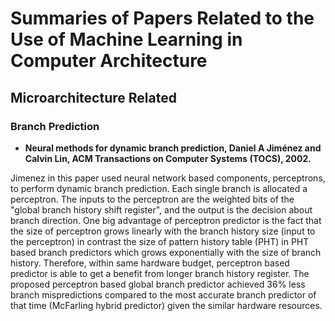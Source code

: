 # Summaries of Papers Related to the Use of Machine Learning in Computer Architecture


## Microarchitecture Related 

### Branch Prediction


- **Neural methods for dynamic branch prediction, Daniel A Jiménez and Calvin Lin, ACM Transactions on Computer Systems (TOCS), 2002.**

Jimenez in this paper used neural network based components, perceptrons, to perform dynamic branch prediction. Each single branch is allocated a perceptron. The inputs to the perceptron are the weighted bits of the "global branch history shift register", and the output is the decision about branch direction. One big advantage of perceptron predictor is the fact that the size of perceptron grows linearly with the branch history size (input to the perceptron) in contrast the size of pattern history table (PHT) in PHT based branch predictors which grows exponentially with the size of branch history. Therefore, within same hardware budget, perceptron based predictor is able to get a benefit from longer branch history register. The proposed perceptron based global branch predictor achieved 36% less branch mispredictions compared to the most accurate branch predictor of that time (McFarling hybrid predictor) given the similar hardware resources.
